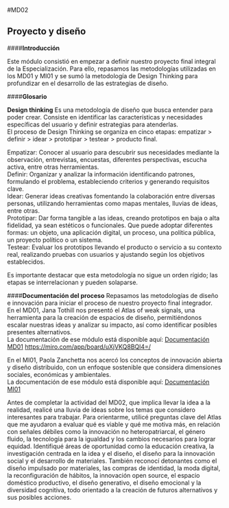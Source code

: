 #MD02


## **Proyecto y diseño**

####**Introducción**


Este módulo consistió en empezar a definir nuestro proyecto final integral de la Especialización. Para ello, repasamos las metodologías utilizadas en los MD01 y MI01 y se sumó la metodología de Design Thinking para profundizar en el desarrollo de las estrategias de diseño.


####**Glosario**


**Design thinking**
Es una metodología de diseño que busca entender para poder crear. Consiste en identificar las características y necesidades específicas del usuario y definir estrategias para atenderlas. <br>
El proceso de Design Thinking se organiza en cinco etapas: empatizar > definir > idear > prototipar > testear > producto final.


Empatizar: Conocer al usuario para descubrir sus necesidades mediante la observación, entrevistas, encuestas, diferentes perspectivas, escucha activa, entre otras herramientas. <br>
Definir: Organizar y analizar la información identificando patrones, formulando el problema, estableciendo criterios y generando requisitos clave. <br>
Idear: Generar ideas creativas fomentando la colaboración entre diversas personas, utilizando herramientas como mapas mentales, lluvias de ideas, entre otras. <br>
Prototipar: Dar forma tangible a las ideas, creando prototipos en baja o alta fidelidad, ya sean estéticos o funcionales. Que puede adoptar diferentes formas: un objeto, una aplicación digital, un proceso, una política pública, un proyecto político o un sistema.<br>
Testear: Evaluar los prototipos llevando el producto o servicio a su contexto real, realizando pruebas con usuarios y ajustando según los objetivos establecidos.


Es importante destacar que esta metodología no sigue un orden rígido; las etapas se interrelacionan y pueden solaparse.




####**Documentación del proceso**
Repasamos las metodologías de diseño e innovación para iniciar el proceso de nuestro proyecto final integrador. <br>
En el MD01, Jana Tothill nos presentó el Atlas of weak signals, una herramienta para la creación de espacios de diseño, permitiéndonos escalar nuestras ideas y analizar su impacto, así como identificar posibles presentes alternativos. <br>
La documentación de ese módulo está disponible aquí: [Documentación MD01](https://bitacoralu.github.io/lucia_rossi/diseno/md01/)
https://miro.com/app/board/uXjVKQ8BQl4=/


En el MI01, Paola Zanchetta nos acercó los conceptos de innovación abierta y diseño distribuido, con un enfoque sostenible que considera dimensiones sociales, económicas y ambientales. <br>
La documentación de ese módulo está disponible aquí: [Documentación MI01](https://bitacoralu.github.io/lucia_rossi/innovacion/mi01/)


Antes de completar la actividad del MD02, que implica llevar la idea a la realidad, realicé una lluvia de ideas sobre los temas que considero interesantes para trabajar. Para orientarme, utilicé preguntas clave del Atlas que me ayudaron a evaluar qué es viable y qué me motiva más, en relación con señales débiles como la innovación no heteropatriarcal, el género fluido, la tecnología para la igualdad y los cambios necesarios para lograr equidad. Identifiqué áreas de oportunidad como la educación creativa, la investigación centrada en la idea y el diseño, el diseño para la innovación social y el desarrollo de materiales. También reconocí detonantes como el diseño impulsado por materiales, las compras de identidad, la moda digital, la reconfiguración de hábitos, la innovación open source, el espacio doméstico productivo, el diseño generativo, el diseño emocional y la diversidad cognitiva, todo orientado a la creación de futuros alternativos y sus posibles acciones.
